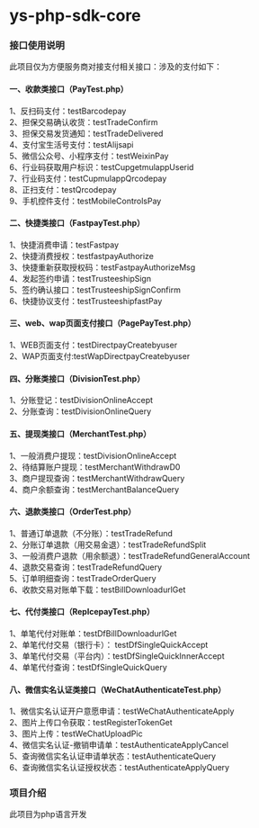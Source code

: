 # ys-php-sdk-core

### 接口使用说明
此项目仅为方便服务商对接支付相关接口：涉及的支付如下：

#### 一、收款类接口（PayTest.php）
1、反扫码支付：testBarcodepay  
2、担保交易确认收货：testTradeConfirm  
3、担保交易发货通知：testTradeDelivered  
4、支付宝生活号支付：testAlijsapi  
5、微信公众号、小程序支付：testWeixinPay  
6、行业码获取用户标识：testCupgetmulappUserid  
7、行业码支付：testCupmulappQrcodepay  
8、正扫支付：testQrcodepay  
9、手机控件支付：testMobileControlsPay  


#### 二、快捷类接口（FastpayTest.php）
1、快捷消费申请：testFastpay  
2、快捷消费授权：testfastpayAuthorize  
3、快捷重新获取授权码：testFastpayAuthorizeMsg  
4、发起签约申请：testTrusteeshipSign  
5、签约确认接口：testTrusteeshipSignConfirm  
6、快捷协议支付：testTrusteeshipfastPay   

#### 三、web、wap页面支付接口（PagePayTest.php）
1、WEB页面支付：testDirectpayCreatebyuser  
2、WAP页面支付:testWapDirectpayCreatebyuser  

#### 四、分账类接口（DivisionTest.php）
1、分账登记：testDivisionOnlineAccept  
2、分账查询：testDivisionOnlineQuery

#### 五、提现类接口（MerchantTest.php）
1、一般消费户提现：testDivisionOnlineAccept  
2、待结算账户提现：testMerchantWithdrawD0  
3、商户提现查询：testMerchantWithdrawQuery  
4、商户余额查询：testMerchantBalanceQuery

#### 六、退款类接口（OrderTest.php）
1、普通订单退款（不分账）：testTradeRefund  
2、分账订单退款（用交易金退）：testTradeRefundSplit  
3、一般消费户退款（用余额退）：testTradeRefundGeneralAccount  
4、退款交易查询：testTradeRefundQuery  
5、订单明细查询：testTradeOrderQuery  
6、收款交易对账单下载：testBillDownloadurlGet  

#### 七、代付类接口（ReplcepayTest.php）
1、单笔代付对账单：testDfBillDownloadurlGet  
2、单笔代付交易（银行卡）： testDfSingleQuickAccept  
3、单笔代付交易（平台内）：testDfSingleQuickInnerAccept  
4、单笔代付查询：testDfSingleQuickQuery  

#### 八、微信实名认证类接口（WeChatAuthenticateTest.php）
1、微信实名认证开户意愿申请：testWeChatAuthenticateApply  
2、图片上传口令获取：testRegisterTokenGet  
3、图片上传：testWeChatUploadPic  
4、微信实名认证-撤销申请单：testAuthenticateApplyCancel  
5、查询微信实名认证申请单状态：testAuthenticateQuery  
6、查询微信实名认证授权状态：testAuthenticateApplyQuery  

### 项目介绍
此项目为php语言开发
